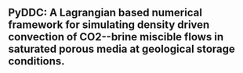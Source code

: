 ## PyDDC: A Lagrangian based numerical framework for simulating density driven convection of CO2--brine miscible flows in saturated porous media at geological storage conditions.
